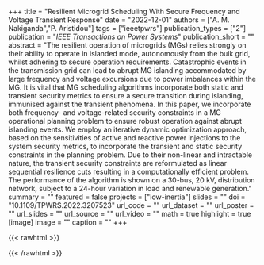 +++
title = "Resilient Microgrid Scheduling With Secure Frequency and Voltage Transient Response"
date = "2022-12-01"
authors = ["A. M. Nakiganda","P. Aristidou"]
tags = ["ieeetpwrs"]
publication_types = ["2"]
publication = "_IEEE Transactions on Power Systems_"
publication_short = ""
abstract = "The resilient operation of microgrids (MGs) relies strongly on their ability to operate in islanded mode, autonomously from the bulk grid, whilst adhering to secure operation requirements. Catastrophic events in the transmission grid can lead to abrupt MG islanding accommodated by large frequency and voltage excursions due to power imbalances within the MG. It is vital that MG scheduling algorithms incorporate both static and transient security metrics to ensure a secure transition during islanding, immunised against the transient phenomena. In this paper, we incorporate both frequency- and voltage-related security constraints in a MG operational planning problem to ensure robust operation against abrupt islanding events. We employ an iterative dynamic optimization approach, based on the sensitivities of active and reactive power injections to the system security metrics, to incorporate the transient and static security constraints in the planning problem. Due to their non-linear and intractable nature, the transient security constraints are reformulated as linear sequential resilience cuts resulting in a computationally efficient problem. The performance of the algorithm is shown on a 30-bus, 20 kV, distribution network, subject to a 24-hour variation in load and renewable generation."
summary = ""
featured = false
projects = ["low-inertia"]
slides = ""
doi = "10.1109/TPWRS.2022.3207523"
url_code = ""
url_dataset = ""
url_poster = ""
url_slides = ""
url_source = ""
url_video = ""
math = true
highlight = true
[image]
image = ""
caption = ""
+++

{{< rawhtml >}}
<div data-badge-details="right" data-badge-type="medium-donut" data-doi="10.1109/TPWRS.2022.3207523" data-hide-no-mentions="true" class="altmetric-embed"></div>
{{< /rawhtml >}}
